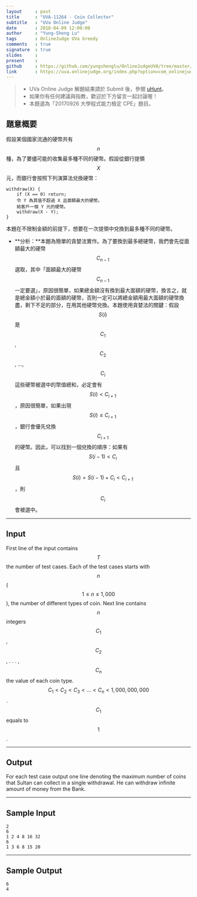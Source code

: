 ```yaml
---
layout     : post
title      : "UVA-11264 - Coin Collector"
subtitle   : "UVa Online Judge"
date       : 2018-04-09 12:00:00
author     : "Yung-Sheng Lu"
tags       : OnlineJudge UVa Greedy
comments   : true
signature  : true
slides     : 
present    :
github     : https://github.com/yungshenglu/OnlineJudgeUVA/tree/master/UVA-11264
link       : https://uva.onlinejudge.org/index.php?option=com_onlinejudge&Itemid=8&page=show_problem&category=&problem=2231&mosmsg=Submission+received+with+ID+21110773
---
```


> * UVa Online Judge 解題結果請於 Submit 後，參閱 [uHunt](https://uhunt.onlinejudge.org/)。
> * 如果你有任何建議與指教，歡迎於下方留言一起討論喔！
> * 本題選為「20170926 大學程式能力檢定 CPE」題目。

## 題意概要

假設某個國家流通的硬幣共有 $$n$$ 種，為了要儘可能的收集最多種不同的硬幣。假設從銀行提領 $$X$$ 元，而銀行會按照下列演算法兌換硬幣：

```
withdraw(X) {
    if (X == 0) return;
    令 Y 為其值不超過 X 且面額最大的硬幣。
    給客戶一個 Y 元的硬幣。
    withdraw(X - Y);
}
```

本題在不限制金額的前提下，想要在一次提領中兌換到最多種不同的硬幣。

* **分析：**本題為簡單的貪婪法實作。為了要換到最多總硬幣，我們會先從面額最大的硬幣 $$C_{n-1}$$ 選取，其中「面額最大的硬幣 $$C_{n-1}$$ 一定要選」，原因很簡單，如果總金額沒有換到最大面額的硬幣，換言之，就是總金額小於最的面額的硬幣，否則一定可以將總金額用最大面額的硬幣換盡，剩下不足的部分，在用其他硬幣兌換。本題使用貪婪法的關鍵：假設 $$S(i)$$ 是 $$C_1$$, $$C_2$$, ..., $$C_i$$ 這些硬幣被選中的幣值總和，必定會有 $$S(i) < C_{i+1}$$，原因很簡單，如果出現 $$S(i) \le C_{i+1}$$，銀行會優先兌換 $$C_{i+1}$$ 的硬幣。因此，可以找到一個兌換的順序：如果有 $$S(i-1) < C_i$$ 且 $$S(i) = S(i-1) + C_i < C_{i+1}$$，則 $$C_{i}$$ 會被選中。

---
## Input

First line of the input contains $$T$$ the number of test cases. Each of the test cases starts with $$n$$
($$1 \le n \le 1,000$$), the number of different types of coin. Next line contains $$n$$ integers $$C_1$$, $$C_2$$, . . . , $$C_n$$ the value of each coin type. $$C_1 < C_2 < C_3 < . . . < C_n < 1,000,000,000$$. $$C_1$$ equals to $$1$$.

---
## Output

For each test case output one line denoting the maximum number of coins that Sultan can collect in a single withdrawal. He can withdraw infinite amount of money from the Bank.

---
## Sample Input

```
2
6
1 2 4 8 16 32
6
1 3 6 8 15 20
```

---
## Sample Output

```
6
4
```